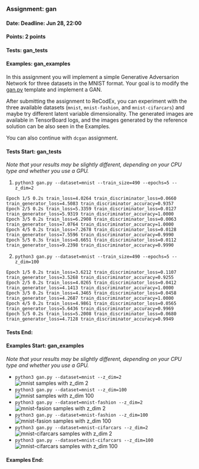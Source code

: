 ### Assignment: gan
#### Date: Deadline: Jun 28, 22:00
#### Points: 2 points
#### Tests: gan_tests
#### Examples: gan_examples

In this assignment you will implement a simple Generative Adversarion Network
for three datasets in the MNIST format. Your goal is to modify the
[gan.py](https://github.com/ufal/npfl138/tree/master/labs/12/gan.py)
template and implement a GAN.

After submitting the assignment to ReCodEx, you can experiment with the three
available datasets (`mnist`, `mnist-fashion`, and `mnist-cifarcars`) and
maybe try different latent variable dimensionality. The generated images are
available in TensorBoard logs, and the images generated by the reference
solution can be also seen in the Examples.

You can also continue with `dcgan` assignment.

#### Tests Start: gan_tests
_Note that your results may be slightly different, depending on your CPU type and whether you use a GPU._

1. `python3 gan.py --dataset=mnist --train_size=490 --epochs=5 --z_dim=2`
```
Epoch 1/5 0.2s train_loss=4.0264 train_discriminator_loss=0.0660 train_generator_loss=4.5083 train_discriminator_accuracy=0.9357
Epoch 2/5 0.2s train_loss=5.3359 train_discriminator_loss=0.0127 train_generator_loss=5.9319 train_discriminator_accuracy=1.0000
Epoch 3/5 0.2s train_loss=6.2908 train_discriminator_loss=0.0063 train_generator_loss=7.0764 train_discriminator_accuracy=1.0000
Epoch 4/5 0.2s train_loss=7.2678 train_discriminator_loss=0.0128 train_generator_loss=7.5596 train_discriminator_accuracy=0.9990
Epoch 5/5 0.3s train_loss=8.6651 train_discriminator_loss=0.0112 train_generator_loss=9.2398 train_discriminator_accuracy=0.9990
```

2. `python3 gan.py --dataset=mnist --train_size=490 --epochs=5 --z_dim=100`
```
Epoch 1/5 0.2s train_loss=3.6212 train_discriminator_loss=0.1107 train_generator_loss=3.5268 train_discriminator_accuracy=0.9255
Epoch 2/5 0.2s train_loss=4.0265 train_discriminator_loss=0.0412 train_generator_loss=4.1413 train_discriminator_accuracy=1.0000
Epoch 3/5 0.2s train_loss=4.3465 train_discriminator_loss=0.0458 train_generator_loss=4.2687 train_discriminator_accuracy=1.0000
Epoch 4/5 0.2s train_loss=4.9861 train_discriminator_loss=0.0565 train_generator_loss=5.6436 train_discriminator_accuracy=0.9969
Epoch 5/5 0.2s train_loss=5.2008 train_discriminator_loss=0.0680 train_generator_loss=4.7128 train_discriminator_accuracy=0.9949
```
#### Tests End:
#### Examples Start: gan_examples
_Note that your results may be slightly different, depending on your CPU type and whether you use a GPU._
- `python3 gan.py --dataset=mnist --z_dim=2`
![mnist samples with z_dim 2](https://ufal.mff.cuni.cz/~straka/courses/npfl138/2425/demos/gan_mnist_z2.png)
- `python3 gan.py --dataset=mnist --z_dim=100`
![mnist samples with z_dim 100](https://ufal.mff.cuni.cz/~straka/courses/npfl138/2425/demos/gan_mnist_z100.png)
- `python3 gan.py --dataset=mnist-fashion --z_dim=2`
![mnist-fasion samples with z_dim 2](https://ufal.mff.cuni.cz/~straka/courses/npfl138/2425/demos/gan_mnist-fashion_z2.png)
- `python3 gan.py --dataset=mnist-fashion --z_dim=100`
![mnist-fasion samples with z_dim 100](https://ufal.mff.cuni.cz/~straka/courses/npfl138/2425/demos/gan_mnist-fashion_z100.png)
- `python3 gan.py --dataset=mnist-cifarcars --z_dim=2`
![mnist-cifarcars samples with z_dim 2](https://ufal.mff.cuni.cz/~straka/courses/npfl138/2425/demos/gan_mnist-cifarcars_z2.png)
- `python3 gan.py --dataset=mnist-cifarcars --z_dim=100`
![mnist-cifarcars samples with z_dim 100](https://ufal.mff.cuni.cz/~straka/courses/npfl138/2425/demos/gan_mnist-cifarcars_z100.png)
#### Examples End:
